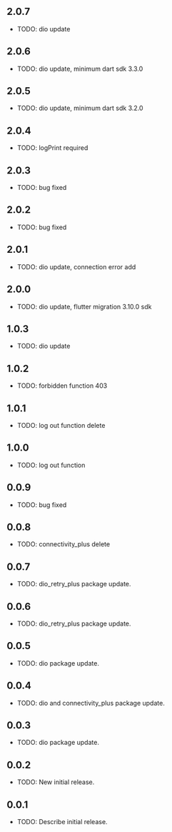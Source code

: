 ## 2.0.7

* TODO: dio update

## 2.0.6

* TODO: dio update, minimum dart sdk 3.3.0

## 2.0.5

* TODO: dio update, minimum dart sdk 3.2.0

## 2.0.4

* TODO: logPrint required

## 2.0.3

* TODO: bug fixed

## 2.0.2

* TODO: bug fixed

## 2.0.1

* TODO: dio update, connection error add

## 2.0.0

* TODO: dio update, flutter migration 3.10.0 sdk

## 1.0.3

* TODO: dio update

## 1.0.2

* TODO: forbidden function 403

## 1.0.1

* TODO: log out function delete

## 1.0.0

* TODO: log out function

## 0.0.9

* TODO: bug fixed

## 0.0.8

* TODO: connectivity_plus delete

## 0.0.7

* TODO: dio_retry_plus package update.

## 0.0.6

* TODO: dio_retry_plus package update.

## 0.0.5

* TODO: dio package update.

## 0.0.4

* TODO: dio and connectivity_plus package update.

## 0.0.3

* TODO: dio package update.

## 0.0.2

* TODO: New initial release.

## 0.0.1

* TODO: Describe initial release.


